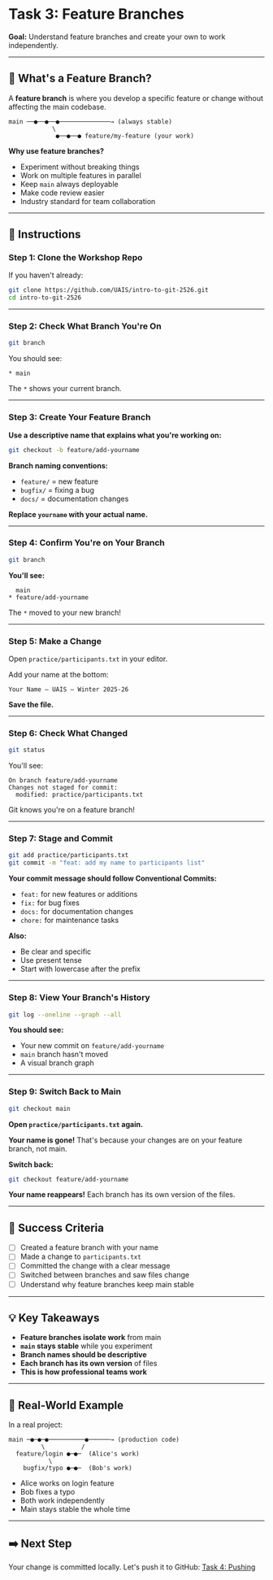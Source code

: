 # Task 3: Feature Branches

**Goal:** Understand feature branches and create your own to work independently.

---

## 🌿 What's a Feature Branch?

A **feature branch** is where you develop a specific feature or change without affecting the main codebase.

```
main ──●──●──●──────────────→ (always stable)
            \
             ●──●──● feature/my-feature (your work)
```

**Why use feature branches?**
- Experiment without breaking things
- Work on multiple features in parallel
- Keep `main` always deployable
- Make code review easier
- Industry standard for team collaboration

---

## 📝 Instructions

### Step 1: Clone the Workshop Repo

If you haven't already:

```bash
git clone https://github.com/UAIS/intro-to-git-2526.git
cd intro-to-git-2526
```

---

### Step 2: Check What Branch You're On

```bash
git branch
```

You should see:
```
* main
```

The `*` shows your current branch.

---

### Step 3: Create Your Feature Branch

**Use a descriptive name that explains what you're working on:**

```bash
git checkout -b feature/add-yourname
```

**Branch naming conventions:**
- `feature/` = new feature
- `bugfix/` = fixing a bug
- `docs/` = documentation changes

**Replace `yourname` with your actual name.**

---

### Step 4: Confirm You're on Your Branch

```bash
git branch
```

**You'll see:**
```
  main
* feature/add-yourname
```

The `*` moved to your new branch!

---

### Step 5: Make a Change

Open `practice/participants.txt` in your editor.

Add your name at the bottom:

```
Your Name – UAIS – Winter 2025-26
```

**Save the file.**

---

### Step 6: Check What Changed

```bash
git status
```

You'll see:
```
On branch feature/add-yourname
Changes not staged for commit:
  modified: practice/participants.txt
```

Git knows you're on a feature branch!

---

### Step 7: Stage and Commit

```bash
git add practice/participants.txt
git commit -m "feat: add my name to participants list"
```

**Your commit message should follow Conventional Commits:**
- `feat:` for new features or additions
- `fix:` for bug fixes
- `docs:` for documentation changes
- `chore:` for maintenance tasks

**Also:**
- Be clear and specific
- Use present tense
- Start with lowercase after the prefix

---

### Step 8: View Your Branch's History

```bash
git log --oneline --graph --all
```

**You should see:**
- Your new commit on `feature/add-yourname`
- `main` branch hasn't moved
- A visual branch graph

---

### Step 9: Switch Back to Main

```bash
git checkout main
```

**Open `practice/participants.txt` again.**

**Your name is gone!** That's because your changes are on your feature branch, not main.

**Switch back:**
```bash
git checkout feature/add-yourname
```

**Your name reappears!** Each branch has its own version of the files.

---

## 🎯 Success Criteria

- [ ] Created a feature branch with your name
- [ ] Made a change to `participants.txt`
- [ ] Committed the change with a clear message
- [ ] Switched between branches and saw files change
- [ ] Understand why feature branches keep main stable

---

## 💡 Key Takeaways

- **Feature branches isolate work** from main
- **`main` stays stable** while you experiment
- **Branch names should be descriptive**
- **Each branch has its own version** of files
- **This is how professional teams work**

---

## 🌟 Real-World Example

In a real project:
```
main ─●─●─●──────────●──────→ (production code)
         \          /
  feature/login ●─●─  (Alice's work)
           \
    bugfix/typo ●─●─  (Bob's work)
```

- Alice works on login feature
- Bob fixes a typo
- Both work independently
- Main stays stable the whole time

---

## ➡️ Next Step

Your change is committed locally. Let's push it to GitHub: [Task 4: Pushing](./04-pushing.md)

